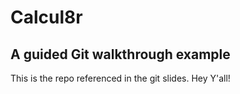 # Calcul8r

## A guided Git walkthrough example

This is the repo referenced in the git slides.
Hey Y'all!

